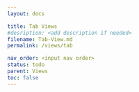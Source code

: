 ```yaml
---
layout: docs

title: Tab Views
#desription: <add description if needed>
filename: Tab-View.md
permalink: /views/tab

nav_order: <input nav order>
status: todo
parent: Views
toc: false
---
```

